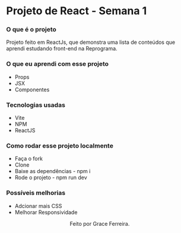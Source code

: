# Projeto de React - Semana 1 

### O que é o projeto
Projeto feito em ReactJs, que demonstra uma lista de conteúdos que aprendi estudando front-end na Reprograma.

### O que eu aprendi com esse projeto
  * Props
  * JSX
  * Componentes

### Tecnologias usadas
  * Vite
  * NPM
  * ReactJS

### Como rodar esse projeto localmente
  * Faça o fork
  * Clone
  * Baixe as dependências -  npm i
  * Rode o projeto - npm run dev

### Possíveis melhorias
  * Adcionar mais CSS
  * Melhorar Responsividade

  <p align="center">
Feito por Grace Ferreira.
</p>
